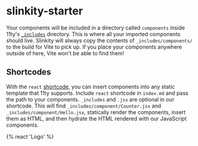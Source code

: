 # slinkity-starter

Your components will be included in a directory called `components` inside 11ty's [`_includes`](https://www.11ty.dev/docs/config/#directory-for-includes) directory. This is where all your imported components should live. Slinkity will always copy the contents of `_includes/components/` to the build for Vite to pick up. If you place your components anywhere outside of here, Vite won't be able to find them!

## Shortcodes

With the `react` [shortcode](https://www.11ty.dev/docs/shortcodes/), you can insert components into any static template that 11ty supports. Include `react` shortcode in `index.md` and pass the path to your components. `_includes` and `.jsx` are optional in our shortcode. This will find `_includes/component/Counter.jsx` and `_includes/component/Hello.jsx`, statically render the components, insert them as HTML, and then hydrate the HTML rendered with our JavaScript components.


{% react 'Logo' %}